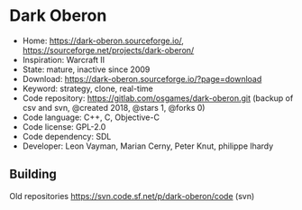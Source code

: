 # Dark Oberon

- Home: https://dark-oberon.sourceforge.io/, https://sourceforge.net/projects/dark-oberon/
- Inspiration: Warcraft II
- State: mature, inactive since 2009
- Download: https://dark-oberon.sourceforge.io/?page=download
- Keyword: strategy, clone, real-time
- Code repository: https://gitlab.com/osgames/dark-oberon.git (backup of csv and svn, @created 2018, @stars 1, @forks 0)
- Code language: C++, C, Objective-C
- Code license: GPL-2.0
- Code dependency: SDL
- Developer: Leon Vayman, Marian Cerny, Peter Knut, philippe lhardy

## Building

Old repositories https://svn.code.sf.net/p/dark-oberon/code (svn)